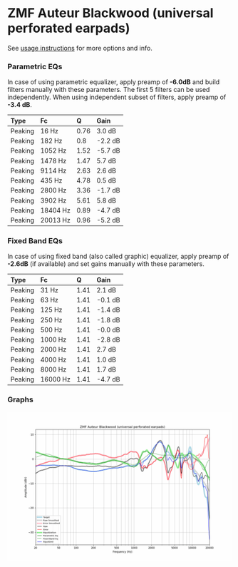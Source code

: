# ZMF Auteur Blackwood (universal perforated earpads)
See [usage instructions](https://github.com/jaakkopasanen/AutoEq#usage) for more options and info.

### Parametric EQs
In case of using parametric equalizer, apply preamp of **-6.0dB** and build filters manually
with these parameters. The first 5 filters can be used independently.
When using independent subset of filters, apply preamp of **-3.4 dB**.

| Type    | Fc       |    Q | Gain    |
|:--------|:---------|:-----|:--------|
| Peaking | 16 Hz    | 0.76 | 3.0 dB  |
| Peaking | 182 Hz   | 0.8  | -2.2 dB |
| Peaking | 1052 Hz  | 1.52 | -5.7 dB |
| Peaking | 1478 Hz  | 1.47 | 5.7 dB  |
| Peaking | 9114 Hz  | 2.63 | 2.6 dB  |
| Peaking | 435 Hz   | 4.78 | 0.5 dB  |
| Peaking | 2800 Hz  | 3.36 | -1.7 dB |
| Peaking | 3902 Hz  | 5.61 | 5.8 dB  |
| Peaking | 18404 Hz | 0.89 | -4.7 dB |
| Peaking | 20013 Hz | 0.96 | -5.2 dB |

### Fixed Band EQs
In case of using fixed band (also called graphic) equalizer, apply preamp of **-2.6dB**
(if available) and set gains manually with these parameters.

| Type    | Fc       |    Q | Gain    |
|:--------|:---------|:-----|:--------|
| Peaking | 31 Hz    | 1.41 | 2.1 dB  |
| Peaking | 63 Hz    | 1.41 | -0.1 dB |
| Peaking | 125 Hz   | 1.41 | -1.4 dB |
| Peaking | 250 Hz   | 1.41 | -1.8 dB |
| Peaking | 500 Hz   | 1.41 | -0.0 dB |
| Peaking | 1000 Hz  | 1.41 | -2.8 dB |
| Peaking | 2000 Hz  | 1.41 | 2.7 dB  |
| Peaking | 4000 Hz  | 1.41 | 1.0 dB  |
| Peaking | 8000 Hz  | 1.41 | 1.7 dB  |
| Peaking | 16000 Hz | 1.41 | -4.7 dB |

### Graphs
![](./ZMF%20Auteur%20Blackwood%20(universal%20perforated%20earpads).png)